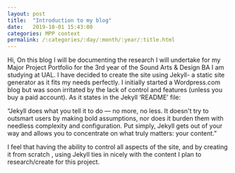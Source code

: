 ```yaml
---
layout: post
title:  "Introduction to my blog"
date:   2019-10-01 15:43:00 
categories: MPP context
permalink: /:categories/:day/:month/:year/:title.html
---
```


Hi, 
On this blog I will be documenting the research I will undertake for my Major Project Portfolio for the 3rd year of the Sound Arts & Design BA I am studying at UAL. I have decided to create the site using Jekyll- a static site generator as it fits my needs perfectly. I initially started a Wordpress.com blog but was soon irritated by the lack of control and features (unless you buy a paid account). 
As it states in the Jekyll ‘README’ file:

“Jekyll does what you tell it to do — no more, no less. It doesn't try to outsmart users by making bold assumptions, nor does it burden them with needless complexity and configuration. Put simply, Jekyll gets out of your way and allows you to concentrate on what truly matters: your content.”

I feel that having the ability to control all aspects of the site, and by creating it from scratch , using Jekyll ties in nicely with the content I plan to research/create for this project.
